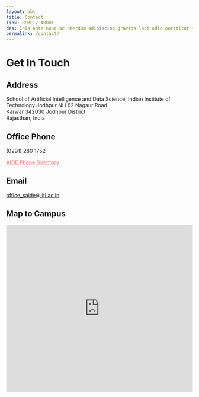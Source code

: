 ```yaml
---
layout: abt
title: Contact
link: HOME / ABOUT
des: Inia ante nunc ac nterdum adipiscing gravida laci odio porttitor sem non mi .
permalink: /contact/
---
```




<div class="contactbox">
<div class="contact-section">
<h1 id = getintouch>Get In Touch</h1>
<div class="contact-info">
<div class="address">
<h2 id="subinf">Address</h2>

<p> School of Artificial Intelligence and Data Science, Indian Institute of Technology Jodhpur NH 62 Nagaur Road<br>
Karwar 342030 Jodhpur District<br>
Rajasthan, India</p>

</div>
<div class="phone">
<h2 id = "subinf">Office Phone</h2>
<p>(0291) 280 1752</p>
<a href="directory.html" style="color:#ff6f61; border:0">AIDE Phone Directory</a>
</div>
<div class="email">
<h2 id="subinf">Email</h2>
<p><a href="mailto:office_saide@iitj.ac.in" style=" border:0">office_saide@iitj.ac.in</a>
</p>
</div>
</div>
</div>



<div class="map-section">
<div class="map">
<h2 id="resheading">Map to Campus</h2>
<div class="map-iframe">
<iframe src="https://www.google.com/maps/embed?pb=!1m18!1m12!1m3!1d3571.525761652536!2d73.10865859678952!3d26.4710115!2m3!1f0!2f0!3f0!3m2!1i1024!2i768!4f13.1!3m3!1m2!1s0x39418c5ea672337b%3A0xb6c9a5a9b08db22e!2sIndian%20Institute%20of%20Technology%20(IIT)%2C%20Jodhpur!5e0!3m2!1sen!2sin!4v1718647599871!5m2!1sen!2sin" width="100%" height="450" style="border:0;" allowfullscreen="" loading="lazy" referrerpolicy="no-referrer-when-downgrade"   frameborder="0" style="border:0" allowfullscreen ></iframe>
   
</div>
</div>
</div>


<style>
    /* page-banner image */
.background-about{
  background-image: url("{{ site.baseurl }}/images/Contact.png");
}
</style>